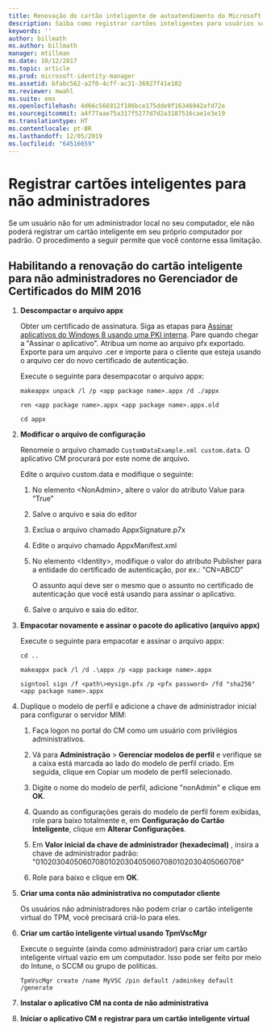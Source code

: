 ```yaml
---
title: Renovação do cartão inteligente de autoatendimento do Microsoft Identity Manager sem acesso de Administrador | Microsoft Docs
description: Saiba como registrar cartões inteligentes para usuários sem acesso de administrador aos respectivos computadores para que eles possam usar o Gerenciador de Certificados.
keywords: ''
author: billmath
ms.author: billmath
manager: mtillman
ms.date: 10/12/2017
ms.topic: article
ms.prod: microsoft-identity-manager
ms.assetid: bfabc562-a2f0-4cff-ac31-36927f41e102
ms.reviewer: mwahl
ms.suite: ems
ms.openlocfilehash: 4d66c566912f186bce175dde9f16346942afd72e
ms.sourcegitcommit: a4f77aae75a317f5277d7d2a3187516cae1e3e19
ms.translationtype: HT
ms.contentlocale: pt-BR
ms.lasthandoff: 12/05/2019
ms.locfileid: "64516659"
---
```

# <a name="enroll-smart-cards-for-non-administrators"></a>Registrar cartões inteligentes para não administradores
Se um usuário não for um administrador local no seu computador, ele não poderá registrar um cartão inteligente em seu próprio computador por padrão. O procedimento a seguir permite que você contorne essa limitação.

## <a name="enabling-smart-card-renewal-for-non-admins-in-mim-2016-certificate-manager"></a>Habilitando a renovação do cartão inteligente para não administradores no Gerenciador de Certificados do MIM 2016

1.  **Descompactar o arquivo appx**

    Obter um certificado de assinatura. Siga as etapas para [Assinar aplicativos do Windows 8 usando uma PKI interna](http://blogs.technet.com/b/deploymentguys/archive/2013/06/14/signing-windows-8-applications-using-an-internal-pki.aspx). Pare quando chegar a "Assinar o aplicativo". Atribua um nome ao arquivo pfx exportado. Exporte para um arquivo .cer e importe para o cliente que esteja usando o arquivo cer do novo certificado de autenticação.

    Execute o seguinte para desempacotar o arquivo appx:

    `makeappx unpack /l /p <app package name>.appx /d ./appx`

    `ren <app package name>.appx <app package name>.appx.old`

    `cd appx`

2.  **Modificar o arquivo de configuração**

    Renomeie o arquivo chamado `CustomDataExample.xml custom.data`. O aplicativo CM procurará por este nome de arquivo.

    Edite o arquivo custom.data e modifique o seguinte:

    1.  No elemento &lt;NonAdmin&gt;, altere o valor do atributo Value para “True”

    2.  Salve o arquivo e saia do editor

    3.  Exclua o arquivo chamado AppxSignature.p7x

    4.  Edite o arquivo chamado AppxManifest.xml

    5.  No elemento &lt;Identity&gt;, modifique o valor do atributo Publisher para a entidade do certificado de autenticação, por ex.: "CN=ABCD"

        O assunto aqui deve ser o mesmo que o assunto no certificado de autenticação que você está usando para assinar o aplicativo.

    6.  Salve o arquivo e saia do editor.

3.  **Empacotar novamente e assinar o pacote do aplicativo (arquivo appx)**

    Execute o seguinte para empacotar e assinar o arquivo appx:

    `cd ..`

    `makeappx pack /l /d .\appx /p <app package name>.appx`

    `signtool sign /f <path\>mysign.pfx /p <pfx password> /fd "sha256" <app package name>.appx`

4.  Duplique o modelo de perfil e adicione a chave de administrador inicial para configurar o servidor MIM:

    1.  Faça logon no portal do CM como um usuário com privilégios administrativos.

    2.  Vá para **Administração** &gt; **Gerenciar modelos de perfil** e verifique se a caixa está marcada ao lado do modelo de perfil criado. Em seguida, clique em Copiar um modelo de perfil selecionado.

    3.  Digite o nome do modelo de perfil, adicione "nonAdmin" e clique em **OK**.

    4.  Quando as configurações gerais do modelo de perfil forem exibidas, role para baixo totalmente e, em **Configuração do Cartão Inteligente**, clique em **Alterar Configurações**.

    5.  Em **Valor inicial da chave de administrador (hexadecimal)** , insira a chave de administrador padrão: "010203040506070801020304050607080102030405060708"

    6.  Role para baixo e clique em **OK**.

5.  **Criar uma conta não administrativa no computador cliente**

    Os usuários não administradores não podem criar o cartão inteligente virtual do TPM, você precisará criá-lo para eles.

6.  **Criar um cartão inteligente virtual usando TpmVscMgr**

    Execute o seguinte (ainda como administrador) para criar um cartão inteligente virtual vazio em um computador. Isso pode ser feito por meio do Intune, o SCCM ou grupo de políticas.

    `TpmVscMgr create /name MyVSC /pin default /adminkey default /generate`

7.  **Instalar o aplicativo CM na conta de não administrativa**

8.  **Iniciar o aplicativo CM e registrar para um cartão inteligente virtual**
